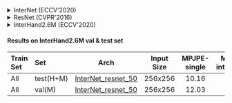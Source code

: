 <!-- [ALGORITHM] -->

<details>
<summary>InterNet (ECCV'2020)</summary>

```bibtex
@InProceedings{Moon_2020_ECCV_InterHand2.6M,
author = {Moon, Gyeongsik and Yu, Shoou-I and Wen, He and Shiratori, Takaaki and Lee, Kyoung Mu},
title = {InterHand2.6M: A Dataset and Baseline for 3D Interacting Hand Pose Estimation from a Single RGB Image},
booktitle = {European Conference on Computer Vision (ECCV)},
year = {2020}
}
```

</details>

<!-- [BACKBONE] -->

<details>
<summary>ResNet (CVPR'2016)</summary>

```bibtex
@inproceedings{he2016deep,
  title={Deep residual learning for image recognition},
  author={He, Kaiming and Zhang, Xiangyu and Ren, Shaoqing and Sun, Jian},
  booktitle={Proceedings of the IEEE conference on computer vision and pattern recognition},
  pages={770--778},
  year={2016}
}
```

</details>

<!-- [DATASET] -->

<details>
<summary>InterHand2.6M (ECCV'2020)</summary>

```bibtex
@InProceedings{Moon_2020_ECCV_InterHand2.6M,
author = {Moon, Gyeongsik and Yu, Shoou-I and Wen, He and Shiratori, Takaaki and Lee, Kyoung Mu},
title = {InterHand2.6M: A Dataset and Baseline for 3D Interacting Hand Pose Estimation from a Single RGB Image},
booktitle = {European Conference on Computer Vision (ECCV)},
year = {2020}
}
```

</details>

#### Results on InterHand2.6M val & test set

|Train Set| Set | Arch  | Input Size | MPJPE-single |  MPJPE-interacting  |  MPJPE-all  | MRRPE | APh   | ckpt    | log     |
| :--- | :--- | :--------: | :--------: | :------: | :------: | :------: |:------: |:------: |:------: |:------: |
| All | test(H+M) | [InterNet_resnet_50](/configs/hand/3d_kpt_sview_rgb_img/internet/interhand3d/res50_interhand3d_all_256x256.py) | 256x256 | 10.16 | 15.27 | 12.97 | 33.14 | 0.99 | [ckpt](https://download.openmmlab.com/mmpose/hand3d/internet/res50_intehand3d_all_256x256-b9c1cf4c_20210506.pth) | [log](https://download.openmmlab.com/mmpose/hand3d/internet/res50_intehand3d_all_256x256_20210506.log.json) |
| All | val(M) | [InterNet_resnet_50](/configs/hand/3d_kpt_sview_rgb_img/internet/interhand3d/res50_interhand3d_all_256x256.py) | 256x256 | 12.03 | 17.88 | 14.84 | 34.93 | 0.99 | [ckpt](https://download.openmmlab.com/mmpose/hand3d/internet/res50_intehand3d_all_256x256-b9c1cf4c_20210506.pth) | [log](https://download.openmmlab.com/mmpose/hand3d/internet/res50_intehand3d_all_256x256_20210506.log.json) |
